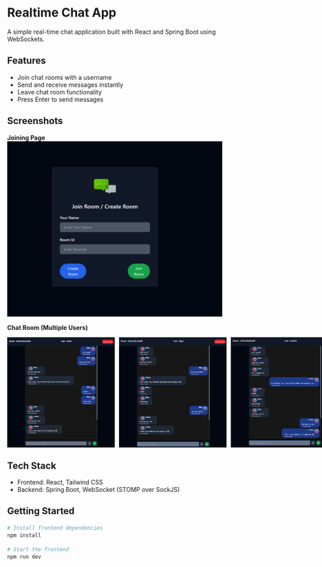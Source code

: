 # Realtime Chat App

A simple real-time chat application built with React and Spring Boot using WebSockets.

## Features

- Join chat rooms with a username
- Send and receive messages instantly
- Leave chat room functionality
- Press Enter to send messages

## Screenshots

**Joining Page**  
<img src="./public/login.png" alt="Login Screenshot" width="500"/>

**Chat Room (Multiple Users)**  
<div style="display: flex; gap: 10px;">
  <img src="./public/bhim.png" alt="Chat Screenshot 1" width="250"/>
  <img src="./public/bijay.png" alt="Chat Screenshot 2" width="250"/>
  <img src="./public/lochan.png" alt="Chat Screenshot 3" width="250"/>
</div>


## Tech Stack

- Frontend: React, Tailwind CSS
- Backend: Spring Boot, WebSocket (STOMP over SockJS)

## Getting Started

```bash
# Install frontend dependencies
npm install

# Start the frontend
npm run dev
